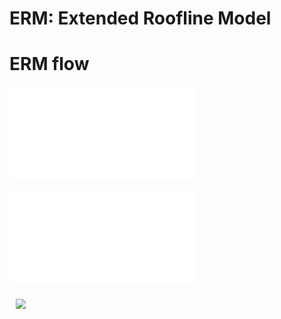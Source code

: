 # ERM: Extended Roofline Model



# ERM flow
![Alt text](./images/erm-execution-flow-steps.pdf?raw=true "Optional Title")

[![](./images/erm-execution-flow-steps.pdf)](./images/erm-execution-flow-steps.pdf)


<img src="https://github.com/caparrov/ERM/files/1121412/erm-execution-flow-steps.pdf" align="left" hspace="10" vspace="6">


